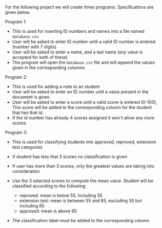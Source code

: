 For the following project we will create three programs. Specifications are given below.

Program 1:
 - This is used for inserting ID numbers and names into a file named `database.csv`
 - User will be asked to enter ID number until a valid ID number is entered (number with 7 digits)
 - User will be asked to enter a name, and a last name (any value is accepted for both of these)
 - The program will open the `database.csv` file and will append the values given in the corresponding columns

Program 2:
- This is used for adding a note to an student
- User will be asked to enter an ID number until a value present in the document is given.
- User will be asked to enter a score until a valid score is entered (0-100), This score will be added to the corresponding column for the student that has that id.
- If the id number has already 4 scores assigned it won't allow any more scores.


Program 3:
- This is used for classifying students into approved, reproved, extension test categories
- If student has less that 3 scores no classification is given
- If user has more than 3 scores, only the greatest values are taking into consideration
- Use the 3 selected scores to compute the mean value. Student will be classified according to the following:
    * reproved: mean is below 55, including 55
    * extension test: mean is between 55 and 65, excluding 55 but including 65
    * approved: mean is above 65

- The classification label must be added to the corresponding column
